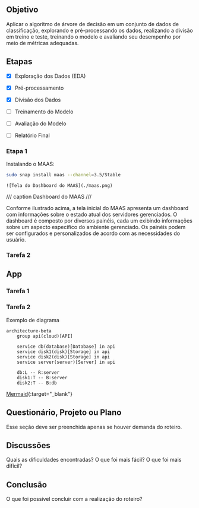 ## Objetivo


Aplicar o algoritmo de árvore de decisão em um conjunto de dados de classificação, explorando e pré-processando os dados, realizando a divisão em treino e teste, treinando o modelo e avaliando seu desempenho por meio de métricas adequadas.



## Etapas

- [x] Exploração dos Dados (EDA) 
- [x] Pré-processamento
- [x] Divisão dos Dados
- [ ] Treinamento do Modelo
- [ ] Avaliação do Modelo
- [ ] Relatório Final


### Etapa 1

Instalando o MAAS:

<!-- termynal -->

``` bash
sudo snap install maas --channel=3.5/Stable
```

    ![Tela do Dashboard do MAAS](./maas.png)
/// caption
Dashboard do MAAS
///

Conforme ilustrado acima, a tela inicial do MAAS apresenta um dashboard com informações sobre o estado atual dos servidores gerenciados. O dashboard é composto por diversos painéis, cada um exibindo informações sobre um aspecto específico do ambiente gerenciado. Os painéis podem ser configurados e personalizados de acordo com as necessidades do usuário.

### Tarefa 2

## App



### Tarefa 1

### Tarefa 2

Exemplo de diagrama

```mermaid
architecture-beta
    group api(cloud)[API]

    service db(database)[Database] in api
    service disk1(disk)[Storage] in api
    service disk2(disk)[Storage] in api
    service server(server)[Server] in api

    db:L -- R:server
    disk1:T -- B:server
    disk2:T -- B:db
```

[Mermaid](https://mermaid.js.org/syntax/architecture.html){:target="_blank"}

## Questionário, Projeto ou Plano

Esse seção deve ser preenchida apenas se houver demanda do roteiro.

## Discussões

Quais as dificuldades encontradas? O que foi mais fácil? O que foi mais difícil?

## Conclusão

O que foi possível concluir com a realização do roteiro?
